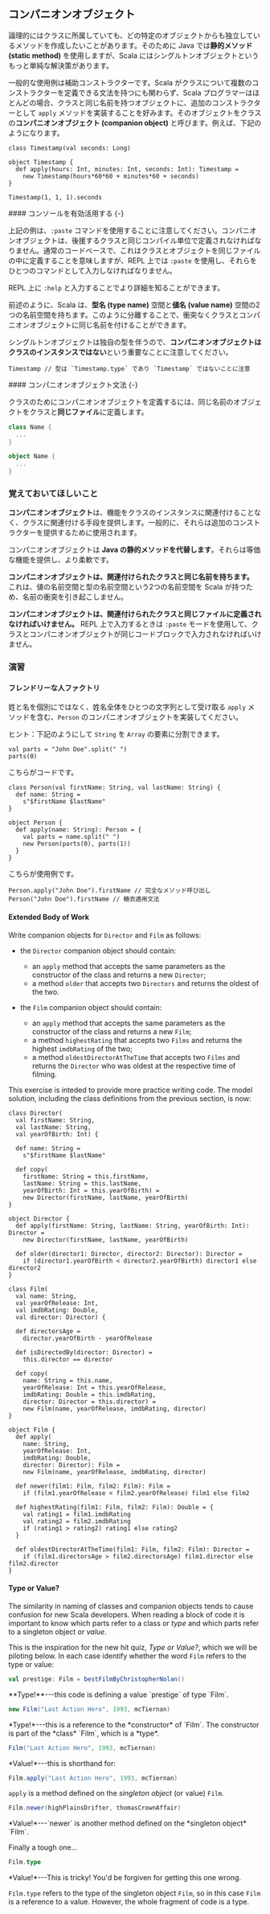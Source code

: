 ## コンパニオンオブジェクト

論理的にはクラスに所属していても、どの特定のオブジェクトからも独立しているメソッドを作成したいことがあります。そのために Java では**静的メソッド (static method)** を使用しますが、Scala にはシングルトンオブジェクトというもっと単純な解決策があります。

一般的な使用例は補助コンストラクターです。Scala がクラスについて複数のコンストラクターを定義できる文法を持つにも関わらず、Scala プログラマーはほとんどの場合、クラスと同じ名前を持つオブジェクトに、追加のコンストラクターとして `apply` メソッドを実装することを好みます。そのオブジェクトをクラスの**コンパニオンオブジェクト (companion object)** と呼びます。例えば、下記のようになります。

```tut:book:silent
class Timestamp(val seconds: Long)

object Timestamp {
  def apply(hours: Int, minutes: Int, seconds: Int): Timestamp =
    new Timestamp(hours*60*60 + minutes*60 + seconds)
}
```

```tut:book
Timestamp(1, 1, 1).seconds
```

<div class="callout callout-info">
#### コンソールを有効活用する {-}

上記の例は、`:paste` コマンドを使用することに注意してください。コンパニオンオブジェクトは、後援するクラスと同じコンパイル単位で定義されなければなりません。通常のコードベースで、これはクラスとオブジェクトを同じファイルの中に定義することを意味しますが、REPL 上では `:paste` を使用し、それらをひとつのコマンドとして入力しなければなりません。

REPL 上に `:help` と入力することでより詳細を知ることができます。
</div>

前述のように、Scala は、**型名 (type name)** 空間と**値名 (value name)** 空間の2つの名前空間を持ちます。このように分離することで、衝突なくクラスとコンパニオンオブジェクトに同じ名前を付けることができます。

シングルトンオブジェクトは独自の型を伴うので、**コンパニオンオブジェクトはクラスのインスタンスではない**という重要なことに注意してください。

```tut:book
Timestamp // 型は `Timestamp.type` であり `Timestamp` ではないことに注意
```

<div class="callout callout-info">
#### コンパニオンオブジェクト文法 {-}

クラスのためにコンパニオンオブジェクトを定義するには、同じ名前のオブジェクトをクラスと**同じファイル**に定義します。

```scala
class Name {
  ...
}

object Name {
  ...
}
```
</div>

### 覚えておいてほしいこと

**コンパニオンオブジェクト**は、機能をクラスのインスタンスに関連付けることなく、クラスに関連付ける手段を提供します。一般的に、それらは追加のコンストラクターを提供するために使用されます。

コンパニオンオブジェクトは **Java の静的メソッドを代替します**。それらは等価な機能を提供し、より柔軟です。

**コンパニオンオブジェクトは、関連付けられたクラスと同じ名前を持ちます。** これは、値の名前空間と型の名前空間という2つの名前空間を Scala が持つため、名前の衝突を引き起こしません。

**コンパニオンオブジェクトは、関連付けられたクラスと同じファイルに定義されなければいけません。** REPL 上で入力するときは `:paste` モードを使用して、クラスとコンパニオンオブジェクトが同じコードブロックで入力されなければいけません。

### 演習

#### フレンドリーな人ファクトリ

姓と名を個別にではなく、姓名全体をひとつの文字列として受け取る `apply` メソッドを含む、`Person` のコンパニオンオブジェクトを実装してください。

ヒント：下記のようにして `String` を `Array` の要素に分割できます。

```tut:book
val parts = "John Doe".split(" ")
parts(0)
```

<div class="solution">
こちらがコードです。

```tut:book:silent
class Person(val firstName: String, val lastName: String) {
  def name: String =
    s"$firstName $lastName"
}

object Person {
  def apply(name: String): Person = {
    val parts = name.split(" ")
    new Person(parts(0), parts(1))
  }
}
```

こちらが使用例です。

```tut:book
Person.apply("John Doe").firstName // 完全なメソッド呼び出し
Person("John Doe").firstName // 糖衣適用文法
```
</div>

#### Extended Body of Work

Write companion objects for `Director` and `Film` as follows:

 - the `Director` companion object should contain:
    - an `apply` method that accepts the same parameters as the constructor of the class
      and returns a new `Director`;
    - a method `older` that accepts two `Directors` and returns the oldest of the two.

 - the `Film` companion object should contain:
    - an `apply` method that accepts the same parameters as the constructor of the class
      and returns a new `Film`;
    - a method `highestRating` that accepts two `Films` and returns the highest
      `imdbRating` of the two;
    - a method `oldestDirectorAtTheTime` that accepts two `Films` and returns the `Director`
      who was oldest at the respective time of filming.

<div class="solution">

This exercise is inteded to provide more practice writing code. The model solution, including the class definitions from the previous section, is now:

```tut:book:silent
class Director(
  val firstName: String,
  val lastName: String,
  val yearOfBirth: Int) {

  def name: String =
    s"$firstName $lastName"

  def copy(
    firstName: String = this.firstName,
    lastName: String = this.lastName,
    yearOfBirth: Int = this.yearOfBirth) =
    new Director(firstName, lastName, yearOfBirth)
}

object Director {
  def apply(firstName: String, lastName: String, yearOfBirth: Int): Director =
    new Director(firstName, lastName, yearOfBirth)

  def older(director1: Director, director2: Director): Director =
    if (director1.yearOfBirth < director2.yearOfBirth) director1 else director2
}

class Film(
  val name: String,
  val yearOfRelease: Int,
  val imdbRating: Double,
  val director: Director) {

  def directorsAge =
    director.yearOfBirth - yearOfRelease

  def isDirectedBy(director: Director) =
    this.director == director

  def copy(
    name: String = this.name,
    yearOfRelease: Int = this.yearOfRelease,
    imdbRating: Double = this.imdbRating,
    director: Director = this.director) =
    new Film(name, yearOfRelease, imdbRating, director)
}

object Film {
  def apply(
    name: String,
    yearOfRelease: Int,
    imdbRating: Double,
    director: Director): Film =
    new Film(name, yearOfRelease, imdbRating, director)

  def newer(film1: Film, film2: Film): Film =
    if (film1.yearOfRelease < film2.yearOfRelease) film1 else film2

  def highestRating(film1: Film, film2: Film): Double = {
    val rating1 = film1.imdbRating
    val rating2 = film2.imdbRating
    if (rating1 > rating2) rating1 else rating2
  }

  def oldestDirectorAtTheTime(film1: Film, film2: Film): Director =
    if (film1.directorsAge > film2.directorsAge) film1.director else film2.director
}
```

</div>

#### Type or Value?

The similarity in naming of classes and companion objects tends to cause confusion for new Scala developers. When reading a block of code it is important to know which parts refer to a class or *type* and which parts refer to a singleton object or *value*.

This is the inspiration for the new hit quiz, *Type or Value?*, which we will be piloting below. In each case identify whether the word `Film` refers to the type or value:

```scala
val prestige: Film = bestFilmByChristopherNolan()
```

<div class="solution">
**Type!**---this code is defining a value `prestige` of type `Film`.
</div>

```scala
new Film("Last Action Hero", 1993, mcTiernan)
```

<div class="solution">
*Type!*---this is a reference to the *constructor* of `Film`. The constructor is part of the *class* `Film`, which is a *type*.
</div>

```scala
Film("Last Action Hero", 1993, mcTiernan)
```

<div class="solution">
*Value!*---this is shorthand for:

```scala
Film.apply("Last Action Hero", 1993, mcTiernan)
```

`apply` is a method defined on the *singleton object* (or value) `Film`.
</div>

```scala
Film.newer(highPlainsDrifter, thomasCrownAffair)
```

<div class="solution">
*Value!*---`newer` is another method defined on the *singleton object* `Film`.
</div>

Finally a tough one...

```scala
Film.type
```

<div class="solution">
*Value!*---This is tricky! You'd be forgiven for getting this one wrong.

`Film.type` refers to the type of the singleton object `Film`, so in this case `Film` is a reference to a value. However, the whole fragment of code is a type.
</div>

